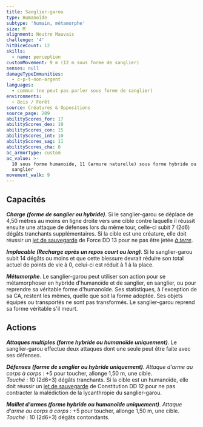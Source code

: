 ```yaml
---
title: Sanglier-garou
type: Humanoïde
subtype: 'humain, métamorphe'
size: M
alignment: Neutre Mauvais
challenge: '4'
hitDiceCount: 12
skills:
  - name: perception
customMovement: 9 m (12 m sous forme de sanglier)
senses: null
damageTypeImmunities:
  - c-p-t-non-argent
languages:
  - commun (ne peut pas parler sous forme de sanglier)
environments:
  - Bois / Forêt
source: Créatures & Oppositions
source_page: 209
abilityScores_for: 17
abilityScores_dex: 10
abilityScores_con: 15
abilityScores_int: 10
abilityScores_sag: 11
abilityScores_cha: 8
ac_armorType: custom
ac_value: >-
  10 sous forme humanoïde, 11 (armure naturelle) sous forme hybride ou de
  sanglier
movement_walk: 9
---
```

## Capacités
_**Charge (forme de sanglier ou hybride)**_. Si le sanglier-garou se déplace de 4,50 mètres au moins en ligne droite vers une cible contre laquelle il réussit ensuite une attaque de défenses lors du même tour, celle-ci subit 7 (2d6) dégâts tranchants supplémentaires. Si la cible est une créature, elle doit réussir un [jet de sauvegarde](/utiliser-les-caracteristiques/#jets-de-sauvegarde) de Force DD 13 pour ne pas être jetée [_à terre_](/gerer-la-sante-du-personnage/#a-terre).

_**Implacable (Recharge après un repos court ou long)**_. Si le sanglier-garou subit 14 dégâts ou moins et que cette blessure devrait réduire son total actuel de points de vie à 0, celui-ci est réduit à 1 à la place.

_**Métamorphe**_. Le sanglier-garou peut utiliser son action pour se métamorphoser en hybride d'humanoïde et de sanglier, en sanglier, ou pour reprendre sa véritable forme d'humanoïde. Ses statistiques, à l'exception de sa CA, restent les mêmes, quelle que soit la forme adoptée. Ses objets équipés ou transportés ne sont pas transformés. Le sanglier-garou reprend sa forme véritable s'il meurt.

## Actions
_**Attaques multiples (forme hybride ou humanoïde uniquement)**_. Le sanglier-garou effectue deux attaques dont une seule peut être faite avec ses défenses.

_**Défenses (forme de sanglier ou hybride uniquement)**_. _Attaque d'arme au corps à corps_ : +5 pour toucher, allonge 1,50 m, une cible.  
_Touché_ : 10 (2d6+3) dégâts tranchants. Si la cible est un humanoïde, elle doit réussir un [jet de sauvegarde](/utiliser-les-caracteristiques/#jets-de-sauvegarde) de Constitution DD 12 pour ne pas contracter la malédiction de la lycanthropie du sanglier-garou.

_**Maillet d'armes (forme hybride ou humanoïde uniquement)**_. _Attaque d'arme au corps à corps_ : +5 pour toucher, allonge 1,50 m, une cible.  
_Touché_ : 10 (2d6+3) dégâts contondants.

